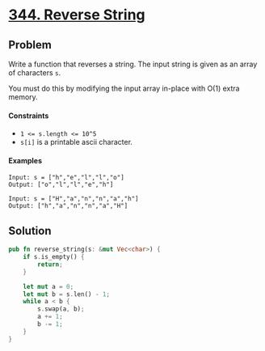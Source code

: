 # [344. Reverse String](https://leetcode.com/problems/reverse-string/)

## Problem

Write a function that reverses a string. The input string is given as an array
of characters `s`.

You must do this by modifying the input array in-place with O(1) extra memory.

#### Constraints

* `1 <= s.length <= 10^5`
* `s[i]` is a printable ascii character.

#### Examples

```text
Input: s = ["h","e","l","l","o"]
Output: ["o","l","l","e","h"]
```

```text
Input: s = ["H","a","n","n","a","h"]
Output: ["h","a","n","n","a","H"]
```

## Solution

```rust
pub fn reverse_string(s: &mut Vec<char>) {
    if s.is_empty() {
        return;
    }

    let mut a = 0;
    let mut b = s.len() - 1;
    while a < b {
        s.swap(a, b);
        a += 1;
        b -= 1;
    }
}
```